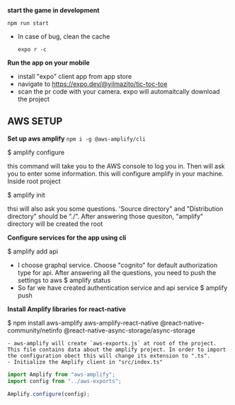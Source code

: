 **start the game in development**

`npm run start`

-   In case of bug, clean the cache

    `expo r -c`

**Run the app on your mobile**

-   install "expo" client app from app store
-   navigate to https://expo.dev/@yilmazito/tic-toc-toe
-   scan the pr code with your camera. expo will automaitcally download the project

## AWS SETUP

**Set up aws amplify**
`npm i -g @aws-amplify/cli`

$ amplify configure

this command will take you to the AWS console to log you in. Then will ask you to enter some information. this will configure amplify in your machine. Inside root project

$ amplify init

thsi will also ask you some questions. 'Source directory" and "Distribution directory" should be "./". After answering those quesiton, "amplify" directory will be created the root

**Configure services for the app using cli**

$ amplify add api

-   I choose graphql service. Choose "cognito" for default authorization type for api. After answering all the questions, you need to push the settings to aws
    $ amplify status
-   So far we have created authentication service and api service
    $ amplify push

**Install Amplify libraries for react-native**

$ npm install aws-amplify aws-amplify-react-native @react-native-community/netinfo @react-native-async-storage/async-storage

    - aws-amplify will create `aws-exports.js` at root of the project. This file contains data about the amplify project. In order to import the configuration obect this will change its extension to ".ts".
    - Initialize the Amplify client in "src/index.ts"

```js
import Amplify from "aws-amplify";
import config from "../aws-exports";

Amplify.configure(config);
```
